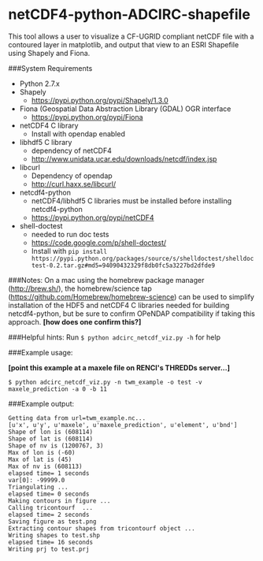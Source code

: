 netCDF4-python-ADCIRC-shapefile
===============================

This tool allows a user to visualize a CF-UGRID compliant netCDF file with a contoured layer in matplotlib, and output that view to an ESRI Shapefile using Shapely and Fiona.


###System Requirements
- Python 2.7.x
- Shapely 
    - https://pypi.python.org/pypi/Shapely/1.3.0
- Fiona (Geospatial Data Abstraction Library (GDAL) OGR interface
    - https://pypi.python.org/pypi/Fiona
- netCDF4 C library 
    - Install with opendap enabled
- libhdf5 C library 
    - dependency of netCDF4
    - http://www.unidata.ucar.edu/downloads/netcdf/index.jsp
- libcurl 
    - Dependency of opendap 
    - http://curl.haxx.se/libcurl/
- netcdf4-python 
    - netCDF4/libhdf5 C libraries must be installed before installing netcdf4-python
    - https://pypi.python.org/pypi/netCDF4
- shell-doctest 
    - needed to run doc tests
    - https://code.google.com/p/shell-doctest/
    - Install with `pip install https://pypi.python.org/packages/source/s/shelldoctest/shelldoctest-0.2.tar.gz#md5=94090432329f8db0fc5a3227bd2dfde9`

###Notes: 
On a mac using the homebrew package manager (http://brew.sh/), the homebrew/science tap (https://github.com/Homebrew/homebrew-science) can be used to simplify installation of the HDF5 and netCDF4 C libraries needed for building netcdf4-python, but be sure to confirm OPeNDAP compatibility if taking this approach. **[how does one confirm this?]**

###Helpful hints:
Run `$ python adcirc_netcdf_viz.py -h` for help

###Example usage:

**[point this example at a maxele file on RENCI's THREDDs server...]**

    $ python adcirc_netcdf_viz.py -n twm_example -o test -v maxele_prediction -a 0 -b 11


###Example output:

    Getting data from url=twm_example.nc...
    [u'x', u'y', u'maxele', u'maxele_prediction', u'element', u'bnd']
    Shape of lon is (608114)
    Shape of lat is (608114)
    Shape of nv is (1200767, 3)
    Max of lon is (-60)
    Max of lat is (45)
    Max of nv is (608113)
    elapsed time= 1 seconds
    var[0]: -99999.0
    Triangulating ...
    elapsed time= 0 seconds
    Making contours in figure ...
    Calling tricontourf  ...
    elapsed time= 2 seconds
    Saving figure as test.png
    Extracting contour shapes from tricontourf object ...
    Writing shapes to test.shp
    elapsed time= 16 seconds
    Writing prj to test.prj



